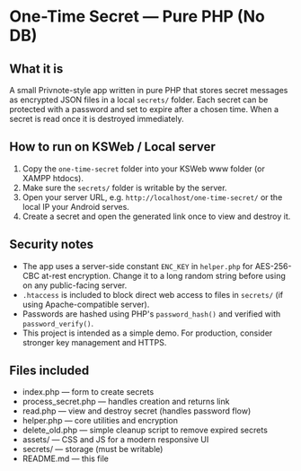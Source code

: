 One-Time Secret — Pure PHP (No DB)
=====================================

What it is
---------
A small Privnote-style app written in pure PHP that stores secret messages as encrypted JSON files in a local `secrets/` folder.
Each secret can be protected with a password and set to expire after a chosen time. When a secret is read once it is destroyed immediately.

How to run on KSWeb / Local server
----------------------------------
1. Copy the `one-time-secret` folder into your KSWeb www folder (or XAMPP htdocs).
2. Make sure the `secrets/` folder is writable by the server.
3. Open your server URL, e.g. `http://localhost/one-time-secret/` or the local IP your Android serves.
4. Create a secret and open the generated link once to view and destroy it.

Security notes
--------------
- The app uses a server-side constant `ENC_KEY` in `helper.php` for AES-256-CBC at-rest encryption. Change it to a long random string before using on any public-facing server.
- `.htaccess` is included to block direct web access to files in `secrets/` (if using Apache-compatible server).
- Passwords are hashed using PHP's `password_hash()` and verified with `password_verify()`.
- This project is intended as a simple demo. For production, consider stronger key management and HTTPS.

Files included
--------------
- index.php — form to create secrets
- process_secret.php — handles creation and returns link
- read.php — view and destroy secret (handles password flow)
- helper.php — core utilities and encryption
- delete_old.php — simple cleanup script to remove expired secrets
- assets/ — CSS and JS for a modern responsive UI
- secrets/ — storage (must be writable)
- README.md — this file
